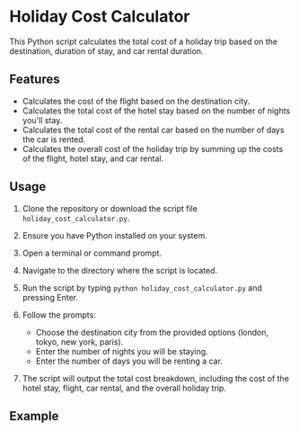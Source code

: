# Holiday Cost Calculator

This Python script calculates the total cost of a holiday trip based on the destination, duration of stay, and car rental duration.

## Features

- Calculates the cost of the flight based on the destination city.
- Calculates the total cost of the hotel stay based on the number of nights you'll stay.
- Calculates the total cost of the rental car based on the number of days the car is rented.
- Calculates the overall cost of the holiday trip by summing up the costs of the flight, hotel stay, and car rental.

## Usage

1. Clone the repository or download the script file `holiday_cost_calculator.py`.

2. Ensure you have Python installed on your system.

3. Open a terminal or command prompt.

4. Navigate to the directory where the script is located.

5. Run the script by typing `python holiday_cost_calculator.py` and pressing Enter.

6. Follow the prompts:
   - Choose the destination city from the provided options (london, tokyo, new york, paris).
   - Enter the number of nights you will be staying.
   - Enter the number of days you will be renting a car.

7. The script will output the total cost breakdown, including the cost of the hotel stay, flight, car rental, and the overall holiday trip.

## Example

